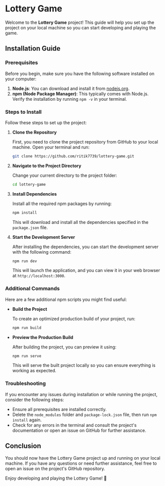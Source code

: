 # Lottery Game

Welcome to the **Lottery Game** project! This guide will help you set up the project on your local machine so you can start developing and playing the game.

## Installation Guide

### Prerequisites

Before you begin, make sure you have the following software installed on your computer:

1. **Node.js**: You can download and install it from [nodejs.org](https://nodejs.org/).
2. **npm (Node Package Manager)**: This typically comes with Node.js. Verify the installation by running `npm -v` in your terminal.

### Steps to Install

Follow these steps to set up the project:

1. **Clone the Repository**

    First, you need to clone the project repository from GitHub to your local machine. Open your terminal and run:

    ```bash
    git clone https://github.com/ritik7739/lottery-game.git
    ```

2. **Navigate to the Project Directory**

    Change your current directory to the project folder:

    ```bash
    cd lottery-game
    ```

3. **Install Dependencies**

    Install all the required npm packages by running:

    ```bash
    npm install
    ```

    This will download and install all the dependencies specified in the `package.json` file.

4. **Start the Development Server**

    After installing the dependencies, you can start the development server with the following command:

    ```bash
    npm run dev
    ```

    This will launch the application, and you can view it in your web browser at `http://localhost:3000`.

### Additional Commands

Here are a few additional npm scripts you might find useful:

- **Build the Project**

    To create an optimized production build of your project, run:

    ```bash
    npm run build
    ```

- **Preview the Production Build**

    After building the project, you can preview it using:

    ```bash
    npm run serve
    ```

    This will serve the built project locally so you can ensure everything is working as expected.

### Troubleshooting

If you encounter any issues during installation or while running the project, consider the following steps:

- Ensure all prerequisites are installed correctly.
- Delete the `node_modules` folder and `package-lock.json` file, then run `npm install` again.
- Check for any errors in the terminal and consult the project's documentation or open an issue on GitHub for further assistance.

## Conclusion

You should now have the Lottery Game project up and running on your local machine. If you have any questions or need further assistance, feel free to open an issue on the project's GitHub repository.

Enjoy developing and playing the Lottery Game! 🎉
